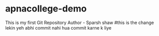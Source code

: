 # apnacollege-demo
This is my first Git Repository
Author - Sparsh shaw #this is the change lekin yeh abhi commit nahi hua commit karne k liye 
